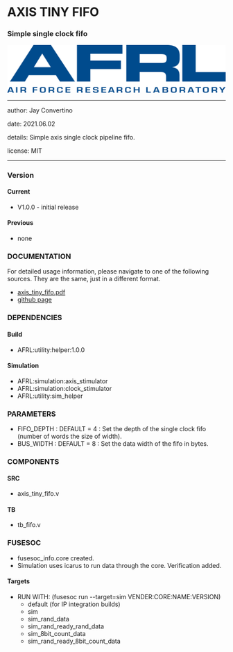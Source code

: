 # AXIS TINY FIFO
### Simple single clock fifo

![image](docs/manual/img/AFRL.png)

---

   author: Jay Convertino   
   
   date: 2021.06.02  
   
   details: Simple axis single clock pipeline fifo.  
   
   license: MIT   
   
---

### Version
#### Current
  - V1.0.0 - initial release

#### Previous
  - none

### DOCUMENTATION
  For detailed usage information, please navigate to one of the following sources. They are the same, just in a different format.

  - [axis_tiny_fifo.pdf](docs/manual/axis_tiny_fifo.pdf)
  - [github page](https://johnathan-convertino-afrl.github.io/axis_tiny_fifo/)

### DEPENDENCIES
#### Build
  - AFRL:utility:helper:1.0.0
  
#### Simulation
  - AFRL:simulation:axis_stimulator
  - AFRL:simulation:clock_stimulator
  - AFRL:utility:sim_helper

### PARAMETERS
* FIFO_DEPTH : DEFAULT = 4 : Set the depth of the single clock fifo (number of words the size of width).
* BUS_WIDTH  : DEFAULT = 8 : Set the data width of the fifo in bytes.

### COMPONENTS
#### SRC

* axis_tiny_fifo.v
  
#### TB

* tb_fifo.v
  
### FUSESOC

* fusesoc_info.core created.
* Simulation uses icarus to run data through the core. Verification added.

#### Targets

* RUN WITH: (fusesoc run --target=sim VENDER:CORE:NAME:VERSION)
  - default (for IP integration builds)
  - sim
  - sim_rand_data
  - sim_rand_ready_rand_data
  - sim_8bit_count_data
  - sim_rand_ready_8bit_count_data
